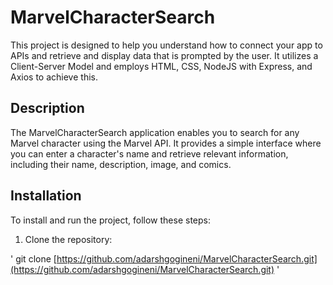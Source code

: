 # MarvelCharacterSearch

This project is designed to help you understand how to connect your app to APIs and retrieve and display data that is prompted by the user. It utilizes a Client-Server Model and employs HTML, CSS, NodeJS with Express, and Axios to achieve this.

## Description

The MarvelCharacterSearch application enables you to search for any Marvel character using the Marvel API. It provides a simple interface where you can enter a character's name and retrieve relevant information, including their name, description, image, and comics.

## Installation

To install and run the project, follow these steps:

1. Clone the repository:


' git clone [https://github.com/adarshgogineni/MarvelCharacterSearch.git](https://github.com/adarshgogineni/MarvelCharacterSearch.git) '





